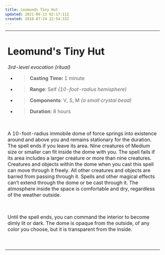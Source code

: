 ```yaml
---
title: Leomunds Tiny Hut
updated: 2021-06-13 02:17:11Z
created: 2018-07-24 22:54:33Z
---
```


<table><tbody><tr class="odd"><td><h1 id="leomunds-tiny-hut"><strong>Leomund's Tiny Hut</strong></h1><p><em>3rd-level evocation (ritual)</em></p><ul><li><blockquote><p><strong>Casting Time:</strong> 1 minute</p></blockquote></li><li><blockquote><p><strong>Range</strong>: Self <em>(10-foot-radius hemisphere)</em></p></blockquote></li><li><blockquote><p><strong>Components</strong>: V, S, M <em>(a small crystal bead)</em></p></blockquote></li><li><blockquote><p><strong>Duration</strong>: 8 hours</p></blockquote></li></ul><p> </p><p>A 10-foot-radius immobile dome of force springs into existence around and above you and remains stationary for the duration. The spell ends if you leave its area. Nine creatures of Medium size or smaller can fit inside the dome with you. The spell fails if its area includes a larger creature or more than nine creatures. Creatures and objects within the dome when you cast this spell can move through it freely. All other creatures and objects are barred from passing through it. Spells and other magical effects can’t extend through the dome or be cast through it. The atmosphere inside the space is comfortable and dry, regardless of the weather outside.</p><p> </p><p>Until the spell ends, you can command the interior to become dimly lit or dark. The dome is opaque from the outside, of any color you choose, but it is transparent from the inside.</p><p> </p></td></tr></tbody></table>